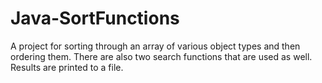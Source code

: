 # Java-SortFunctions

A project for sorting through an array of various object types and then ordering them.
There are also two search functions that are used as well.
Results are printed to a file.
